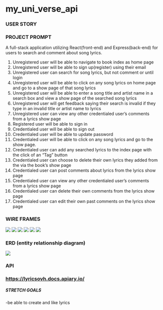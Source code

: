 # my_uni_verse_api

### USER STORY

### PROJECT PROMPT
A full-stack application utilizing React(front-end) and Express(back-end) for users to search and comment about song lyrics. 


1. Unregistered user will be able to navigate to book index  as home page
2. Unregistered user will be able to sign up(register) using their email
3. Unregistered user can search for song lyrics, but not  comment or  until login
4. Unregistered user will be able to click on any song lyrics on home page and go to a show page of that song lyrics
5. Unregistered user will be able to enter a song title and artist name in a search box and view a show page of the searched song lyrics
6. Unregistered user will get feedback saying their search is invalid if they type in an invalid title or artist name to lyrics
7. Unregistered user can view any other credentialed user’s comments from a lyrics show page
8. Registered user will be able to sign in
9. Credentialed user will be able to sign out
10. Credentialed user will be able to update password
11. Credentialed user will be able to click on any song lyrics and go to the show page.
12. Credentialed user can add any searched lyrics to the index page with the click of an “Tag” button
13. Credentialed user can choose to delete their own lyrics they added from the via the book’s show page
14. Credentialed user can post comments about lyrics from the lyrics show page
15. Credentialed user can view any other credentialed user’s comments from a lyrics show page
16. Credentialed user can delete their own comments from the lyrics show page
17. Credentialed user can edit their own past comments on the lyrics show page







### WIRE FRAMES

![](IMG-0706.jpg)
![](IMG-0705.jpg)
![](IMG-0704.jpg)
![](IMG-0708.jpg)
![](IMG-0710.jpg)
![](IMG-0711.jpg)

### ERD (entity relationship diagram)
![](IMG-0712.jpg)


### API
### https://lyricsovh.docs.apiary.io/

##### STRETCH GOALS
-be able to create and like lyrics